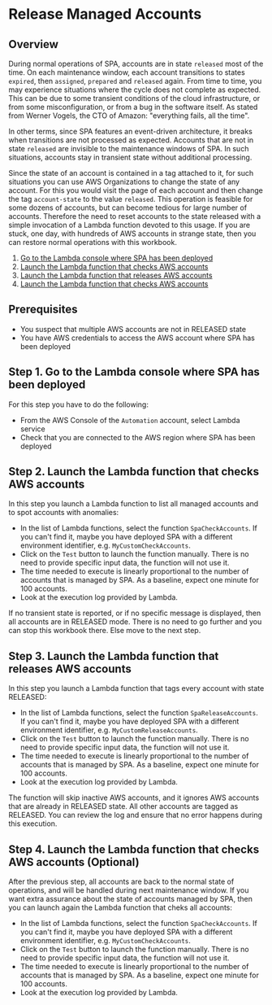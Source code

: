 # Release Managed Accounts

## Overview

During normal operations of SPA, accounts are in state `released` most of the time. On each maintenance window, each account transitions to states `expired`, then `assigned`, `prepared` and `released` again. From time to time, you may experience situations where the cycle does not complete as expected. This can be due to some transient conditions of the cloud infrastructure, or from some misconfiguration, or from a bug in the software itself. As stated from Werner Vogels, the CTO of Amazon: "everything fails, all the time".

In other terms, since SPA features an event-driven architecture, it breaks when transitions are not processed as expected. Accounts that are not in state `released` are invisible to the maintenance windows of SPA. In such situations, accounts stay in transient state without additional processing.

Since the state of an account is contained in a tag attached to it, for such situations you can use AWS Organizations to change the state of any account. For this you would visit the page of each account and then change the tag `account-state` to the value `released`. This operation is feasible for some dozens of accounts, but can become tedious for large number of accounts. Therefore the need to reset accounts to the state released with a simple invocation of a Lambda function devoted to this usage. If you are stuck, one day, with hundreds of AWS accounts in strange state, then you can restore normal operations with this workbook.

1. [Go to the Lambda console where SPA has been deployed](#step-1)
2. [Launch the Lambda function that checks AWS accounts](#step-2)
3. [Launch the Lambda function that releases AWS accounts](#step-3)
4. [Launch the Lambda function that checks AWS accounts](#step-4)


## Prerequisites

- You suspect that multiple AWS accounts are not in RELEASED state
- You have AWS credentials to access the AWS account where SPA has been deployed

## Step 1. Go to the Lambda console where SPA has been deployed <a id="step-1"></a>

For this step you have to do the following:

- From the AWS Console of the `Automation` account, select Lambda service
- Check that you are connected to the AWS region where SPA has been deployed

## Step 2. Launch the Lambda function that checks AWS accounts <a id="step-2"></a>

In this step you launch a Lambda function to list all managed accounts and to spot accounts with anomalies:

- In the list of Lambda functions, select the function `SpaCheckAccounts`. If you can't find it, maybe you have deployed SPA with a different environment identifier, e.g. `MyCustomCheckAccounts`.
- Click on the `Test` button to launch the function manually. There is no need to provide specific input data, the function will not use it.
- The time needed to execute is linearly proportional to the number of accounts that is managed by SPA. As a baseline, expect one minute for 100 accounts.
- Look at the execution log provided by Lambda.

If no transient state is reported, or if no specific message is displayed, then all accounts are in RELEASED mode. There is no need to go further and you can stop this workbook there. Else move to the next step.

## Step 3. Launch the Lambda function that releases AWS accounts <a id="step-3"></a>

In this step you launch a Lambda function that tags every account with state RELEASED:

- In the list of Lambda functions, select the function `SpaReleaseAccounts`. If you can't find it, maybe you have deployed SPA with a different environment identifier, e.g. `MyCustomReleaseAccounts`.
- Click on the `Test` button to launch the function manually. There is no need to provide specific input data, the function will not use it.
- The time needed to execute is linearly proportional to the number of accounts that is managed by SPA. As a baseline, expect one minute for 100 accounts.
- Look at the execution log provided by Lambda.

The function will skip inactive AWS accounts, and it ignores AWS accounts that are already in RELEASED state. All other accounts are tagged as RELEASED.
You can review the log and ensure that no error happens during this execution.

## Step 4. Launch the Lambda function that checks AWS accounts (Optional) <a id="step-4"></a>

After the previous step, all accounts are back to the normal state of operations, and will be handled during next maintenance window. If you want extra assurance about the state of accounts managed by SPA, then you can launch again the Lambda function that cheks all accounts:

- In the list of Lambda functions, select the function `SpaCheckAccounts`. If you can't find it, maybe you have deployed SPA with a different environment identifier, e.g. `MyCustomCheckAccounts`.
- Click on the `Test` button to launch the function manually. There is no need to provide specific input data, the function will not use it.
- The time needed to execute is linearly proportional to the number of accounts that is managed by SPA. As a baseline, expect one minute for 100 accounts.
- Look at the execution log provided by Lambda.

